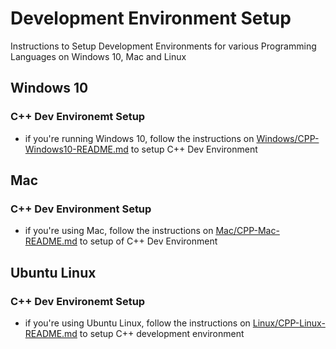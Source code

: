 # Development Environment Setup

Instructions to Setup Development Environments for various Programming Languages on Windows 10, Mac and Linux

## Windows 10

### C++ Dev Environemt Setup

- if you're running Windows 10, follow the instructions on [Windows/CPP-Windows10-README.md](Windows/CPP-Windows10-README.md) to setup C++ Dev Environment

## Mac

### C++ Dev Environment Setup

- if you're using Mac, follow the instructions on [Mac/CPP-Mac-README.md](Mac/CPP-Mac-README.md) to setup of C++ Dev Environment

## Ubuntu Linux

### C++ Dev Environemt Setup

- if you're using Ubuntu Linux, follow the instructions on [Linux/CPP-Linux-README.md](Linux/CPP-Linux-README.md) to setup C++ development environment
